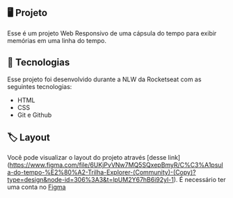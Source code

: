 <p align: "center"
 <img src=".github/preview.png>" alt= "Demonstração do projeto" widht:"100%"/>
</p>

## 🖥️ Projeto

Esse é um projeto Web Responsivo de uma cápsula do tempo para exibir memórias em uma linha do tempo.

## 🚀 Tecnologias

Esse projeto foi desenvolvido durante a NLW da Rocketseat com as seguintes tecnologias:

- HTML
- CSS
- Git e Github

## 🏷️ Layout

Você pode visualizar o layout do projeto através
[desse link] (https://www.figma.com/file/6UKjPvVNw7MQ5SQxepBmyR/C%C3%A1psula-do-tempo-%E2%80%A2-Trilha-Explorer-(Community)-(Copy)?type=design&node-id=306%3A3&t=lpUM2Y67hB6i92yl-1).
É necessário ter uma conta no [Figma](https://www.figma.com)
